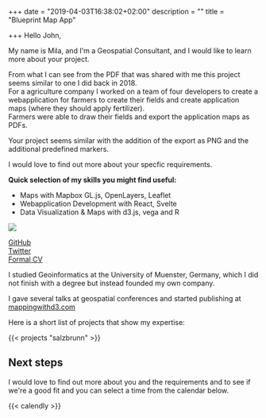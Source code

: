 +++
date = "2019-04-03T16:38:02+02:00"
description = ""
title = "Blueprint Map App"

+++
Hello John,

My name is Mila, and I'm a Geospatial Consultant, and I would like to learn more about your project.

From what I can see from the PDF that was shared with me this project seems similar to one I did back in 2018.  
For a agriculture company I worked on a team of four developers to create a webapplication for farmers to create their fields and create application maps (where they should apply fertilizer).  
Farmers were able to draw their fields and export the application maps as PDFs.  

Your project seems similar with the addition of the export as PNG and the additional predefined markers.  

I would love to find out more about your specfic requirements.

__Quick selection of my skills you might find useful:__

* Maps with Mapbox GL.js, OpenLayers, Leaflet
* Webapplication Development with React, Svelte
* Data Visualization & Maps with d3.js, vega and R

![](https://res.cloudinary.com/civicvision/image/upload/f_auto,q_auto,w_400,h_400,c_thumb,r_max,g_face/w_200/milafrerichs.com/resources/fullsizeoutput_2c6a.jpg)

[GitHub](https://github.com/milafrerichs)  
[Twitter](https://twitter.com/milafrerichs)  
[Formal CV](/cv)

I studied Geoinformatics at the University of Muenster, Germany, which I did not finish with a degree but instead founded my own company.

I gave several talks at geospatial conferences and started publishing at [mappingwithd3.com](https://mappingwithd3.com)

Here is a short list of projects that show my expertise:

{{< projects "salzbrunn" >}}

## Next steps

I would love to find out more about you and the requirements and to see if we're a good fit and you can select a time from the calendar below.

{{< calendly >}}
